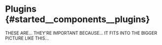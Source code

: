 Plugins {#started__components__plugins}
======================
THESE ARE…
THEY'RE IMPORTANT BECAUSE…
IT FITS INTO THE BIGGER PICTURE LIKE THIS...